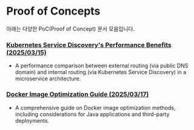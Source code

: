 # Proof of Concepts

아래는 다양한 PoC(Proof of Concept) 문서 모음입니다.

### [Kubernetes Service Discovery's Performance Benefits (2025/03/15)](PoC/Kubernetes_ServiceDiscovery_Performance_PoC.md)
  - A performance comparison between external routing (via public DNS domain) and internal routing (via Kubernetes Service Discovery) in a microservice architecture.
### [Docker Image Optimization Guide (2025/03/17)](PoC/Docker_Image_Optimization_Guide.md)
  - A comprehensive guide on Docker image optimization methods, including considerations for Java applications and third-party deployments. 